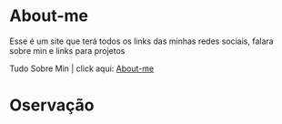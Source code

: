 # About-me

Esse é um site que terá todos os links das minhas redes sociais, falara sobre min e links para projetos

Tudo Sobre Min | click aqui: [About-me](https://kauahssantos.github.io/About-Me/home/index.html)

# Oservação
